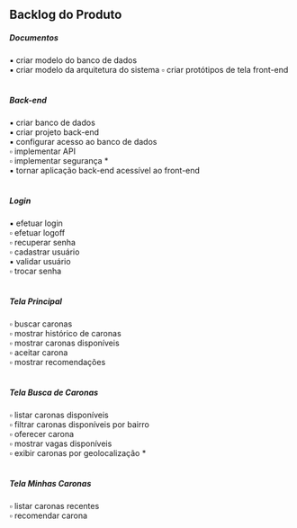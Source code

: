 Backlog do Produto
-----------

##### Documentos
:black_small_square: criar modelo do banco de dados  
:black_small_square: criar modelo da arquitetura do sistema
:white_small_square: criar protótipos de tela front-end  
<br>

##### Back-end
:black_small_square: criar banco de dados  
:black_small_square: criar projeto back-end  
:black_small_square: configurar acesso ao banco de dados  
:white_small_square: implementar API  
:white_small_square: implementar segurança *  
:black_small_square: tornar aplicação back-end acessível ao front-end  
<br>

##### Login
:black_small_square: efetuar login  
:white_small_square: efetuar logoff  
:white_small_square: recuperar senha  
:white_small_square: cadastrar usuário  
:black_small_square: validar usuário  
:white_small_square: trocar senha  
<br>

##### Tela Principal
:white_small_square: buscar caronas  
:white_small_square: mostrar histórico de caronas  
:white_small_square: mostrar caronas disponíveis  
:white_small_square: aceitar carona  
:white_small_square: mostrar recomendações  
<br>

##### Tela Busca de Caronas
:white_small_square: listar caronas disponíveis  
:white_small_square: filtrar caronas disponíveis por bairro  
:white_small_square: oferecer carona  
:white_small_square: mostrar vagas disponíveis  
:white_small_square: exibir caronas por geolocalização *  
<br>

##### Tela Minhas Caronas
:white_small_square: listar caronas recentes  
:white_small_square: recomendar carona  